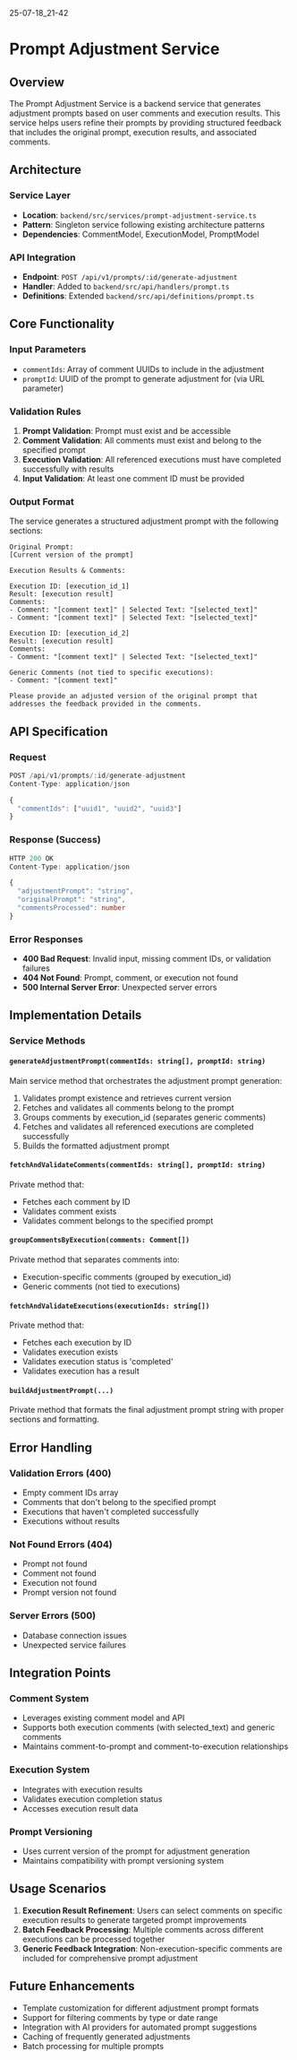 25-07-18_21-42

# Prompt Adjustment Service

## Overview

The Prompt Adjustment Service is a backend service that generates adjustment prompts based on user comments and execution results. This service helps users refine their prompts by providing structured feedback that includes the original prompt, execution results, and associated comments.

## Architecture

### Service Layer
- **Location**: `backend/src/services/prompt-adjustment-service.ts`
- **Pattern**: Singleton service following existing architecture patterns
- **Dependencies**: CommentModel, ExecutionModel, PromptModel

### API Integration
- **Endpoint**: `POST /api/v1/prompts/:id/generate-adjustment`
- **Handler**: Added to `backend/src/api/handlers/prompt.ts`
- **Definitions**: Extended `backend/src/api/definitions/prompt.ts`

## Core Functionality

### Input Parameters
- `commentIds`: Array of comment UUIDs to include in the adjustment
- `promptId`: UUID of the prompt to generate adjustment for (via URL parameter)

### Validation Rules
1. **Prompt Validation**: Prompt must exist and be accessible
2. **Comment Validation**: All comments must exist and belong to the specified prompt
3. **Execution Validation**: All referenced executions must have completed successfully with results
4. **Input Validation**: At least one comment ID must be provided

### Output Format
The service generates a structured adjustment prompt with the following sections:

```
Original Prompt:
[Current version of the prompt]

Execution Results & Comments:

Execution ID: [execution_id_1]
Result: [execution result]
Comments:
- Comment: "[comment text]" | Selected Text: "[selected_text]"
- Comment: "[comment text]" | Selected Text: "[selected_text]"

Execution ID: [execution_id_2]
Result: [execution result]
Comments:
- Comment: "[comment text]" | Selected Text: "[selected_text]"

Generic Comments (not tied to specific executions):
- Comment: "[comment text]"

Please provide an adjusted version of the original prompt that addresses the feedback provided in the comments.
```

## API Specification

### Request
```typescript
POST /api/v1/prompts/:id/generate-adjustment
Content-Type: application/json

{
  "commentIds": ["uuid1", "uuid2", "uuid3"]
}
```

### Response (Success)
```typescript
HTTP 200 OK
Content-Type: application/json

{
  "adjustmentPrompt": "string",
  "originalPrompt": "string", 
  "commentsProcessed": number
}
```

### Error Responses
- **400 Bad Request**: Invalid input, missing comment IDs, or validation failures
- **404 Not Found**: Prompt, comment, or execution not found
- **500 Internal Server Error**: Unexpected server errors

## Implementation Details

### Service Methods

#### `generateAdjustmentPrompt(commentIds: string[], promptId: string)`
Main service method that orchestrates the adjustment prompt generation:
1. Validates prompt existence and retrieves current version
2. Fetches and validates all comments belong to the prompt
3. Groups comments by execution_id (separates generic comments)
4. Fetches and validates all referenced executions are completed successfully
5. Builds the formatted adjustment prompt

#### `fetchAndValidateComments(commentIds: string[], promptId: string)`
Private method that:
- Fetches each comment by ID
- Validates comment exists
- Validates comment belongs to the specified prompt

#### `groupCommentsByExecution(comments: Comment[])`
Private method that separates comments into:
- Execution-specific comments (grouped by execution_id)
- Generic comments (not tied to executions)

#### `fetchAndValidateExecutions(executionIds: string[])`
Private method that:
- Fetches each execution by ID
- Validates execution exists
- Validates execution status is 'completed'
- Validates execution has a result

#### `buildAdjustmentPrompt(...)`
Private method that formats the final adjustment prompt string with proper sections and formatting.

## Error Handling

### Validation Errors (400)
- Empty comment IDs array
- Comments that don't belong to the specified prompt
- Executions that haven't completed successfully
- Executions without results

### Not Found Errors (404)
- Prompt not found
- Comment not found
- Execution not found
- Prompt version not found

### Server Errors (500)
- Database connection issues
- Unexpected service failures

## Integration Points

### Comment System
- Leverages existing comment model and API
- Supports both execution comments (with selected_text) and generic comments
- Maintains comment-to-prompt and comment-to-execution relationships

### Execution System
- Integrates with execution results
- Validates execution completion status
- Accesses execution result data

### Prompt Versioning
- Uses current version of the prompt for adjustment generation
- Maintains compatibility with prompt versioning system

## Usage Scenarios

1. **Execution Result Refinement**: Users can select comments on specific execution results to generate targeted prompt improvements
2. **Batch Feedback Processing**: Multiple comments across different executions can be processed together
3. **Generic Feedback Integration**: Non-execution-specific comments are included for comprehensive prompt adjustment

## Future Enhancements

- Template customization for different adjustment prompt formats
- Support for filtering comments by type or date range
- Integration with AI providers for automated prompt suggestions
- Caching of frequently generated adjustments
- Batch processing for multiple prompts
